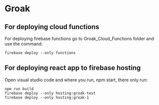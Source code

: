 # Groak
## For deploying cloud functions
For deploying firebase functions go to Groak_Cloud_Functions folder and use the command:
    
    firebase deploy --only functions
## For deploying react app to firebase hosting
Open visual studio code and where you run, npm start, there only run:

    npm run build
    firebase deploy --only hosting:groak-test
    firebase deploy --only hosting:groak-1
